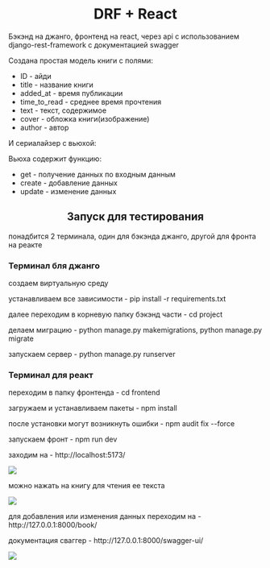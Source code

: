 <h1 align="center">DRF + React</h1>
<p>Бэкэнд на джанго, фронтенд на react, через api с использованием django-rest-framework с документацией swagger</p>
<p>Создана простая модель книги с полями:
  <ul>
    <li>ID - айди</li>
    <li>title - название книги</li>
    <li>added_at - время публикации</li>
    <li>time_to_read - среднее время прочтения</li>
    <li>text - текст, содержимое</li>
    <li>cover - обложка книги(изображение)</li>
    <li>author - автор</li>
  </ul>
</p>
<p>И сериалайзер с вьюхой:
  <p>Вьюха содержит функцию:</p>
  <ul>
    <li>get - получение данных по входным данным</li>
    <li>create - добавление данных</li>
    <li>update - изменение данных</li>
  </ul>
</p>
<h2 align="center">Запуск для тестирования</h2>
<p>понадбится 2 терминала, один для бэкэнда джанго, другой для фронта на реакте</p>
<h3>Терминал бля джанго</h3>
<p>создаем виртуальную среду</p>
<p>устанавливаем все зависимости - pip install -r requirements.txt</p>
<p>далее переходим в корневую папку бэкэнд части - cd project</p>
<p>делаем миграцию - python manage.py makemigrations, python manage.py migrate</p>
<p>запускаем сервер - python manage.py runserver</p>
<h3>Терминал для реакт</h3>
<p>переходим в папку фронтенда - cd frontend</p>
<p>загружаем и устанавливаем пакеты - npm install</p>
<p>после установки могут возникнуть ошибки - npm audit fix --force</p>
<p>запускаем фронт - npm run dev</p>
<p>заходим на - http://localhost:5173/</p>
<img src="https://github.com/user-attachments/assets/b227c21b-f57c-4b44-a754-e890ec8ddb04">
<p>можно нажать на книгу для чтения ее текста</p>
<img src="https://github.com/user-attachments/assets/6856c954-cd96-4d18-afc5-c61bade406aa">
<p>для добавления или изменения данных переходим на - http://127.0.0.1:8000/book/</p>
<p>документация сваггер - http://127.0.0.1:8000/swagger-ui/</p>
<img src="https://github.com/user-attachments/assets/eaec7407-bb41-4668-a5c7-f80e08907c29">
